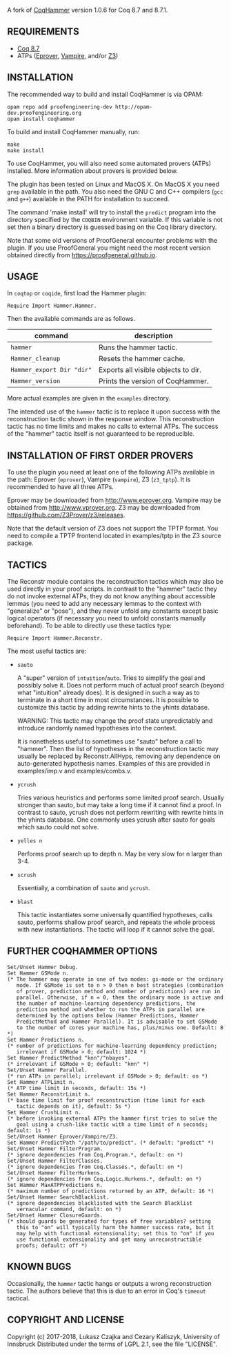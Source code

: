 A fork of [CoqHammer](http://cl-informatik.uibk.ac.at/cek/coqhammer/) version 1.0.6 for Coq 8.7 and 8.7.1.

REQUIREMENTS
------------

- [Coq 8.7](https://coq.inria.fr/download)
- ATPs ([Eprover](http://www.eprover.org), [Vampire](http://www.vprover.org), and/or [Z3](https://github.com/Z3Prover/z3/releases))

INSTALLATION
------------

The recommended way to build and install CoqHammer is via OPAM:

```
opam repo add proofengineering-dev http://opam-dev.proofengineering.org
opam install coqhammer
```

To build and install CoqHammer manually, run:

```
make
make install
```

To use CoqHammer, you will also need some automated provers (ATPs)
installed. More information about provers is provided below.

The plugin has been tested on Linux and MacOS X. On MacOS X you need
`grep` available in the path. You also need the GNU C and C++
compilers (`gcc` and `g++`) available in the PATH for installation to
succeed.

The command 'make install' will try to install the `predict` program
into the directory specified by the `COQBIN` environment variable. If
this variable is not set then a binary directory is guessed basing
on the Coq library directory.

Note that some old versions of ProofGeneral encounter problems with
the plugin. If you use ProofGeneral you might need the most recent
version obtained directly from https://proofgeneral.github.io.

USAGE
-----

In `coqtop` or `coqide`, first load the Hammer plugin:

```coq
Require Import Hammer.Hammer.
```

Then the available commands are as follows.

command                          | description
-------------------------------- | ------------------------------------
`hammer`                         |  Runs the hammer tactic.
`Hammer_cleanup`                 |  Resets the hammer cache.
`Hammer_export Dir "dir"`        |  Exports all visible objects to dir.
`Hammer_version`                 |  Prints the version of CoqHammer.

More actual examples are given in the `examples` directory.

The intended use of the `hammer` tactic is to replace it upon
success with the reconstruction tactic shown in the response
window. This reconstruction tactic has no time limits and makes no
calls to external ATPs. The success of the "hammer" tactic itself is
not guaranteed to be reproducible.

INSTALLATION OF FIRST ORDER PROVERS
-----------------------------------

To use the plugin you need at least one of the following ATPs
available in the path: Eprover (`eprover`), Vampire (`vampire`), Z3
(`z3_tptp`). It is recommended to have all three ATPs.

Eprover may be downloaded from http://www.eprover.org.
Vampire may be obtained from http://www.vprover.org.
Z3 may be downloaded from https://github.com/Z3Prover/z3/releases.

Note that the default version of Z3 does not support the TPTP format.
You need to compile a TPTP frontend located in examples/tptp in
the Z3 source package.

TACTICS
-------

The Reconstr module contains the reconstruction tactics which may
also be used directly in your proof scripts. In contrast to the
"hammer" tactic they do not invoke external ATPs, they do not know
anything about accessible lemmas (you need to add any necessary
lemmas to the context with "generalize" or "pose"), and they never
unfold any constants except basic logical operators (if necessary
you need to unfold constants manually beforehand). To be able to
directly use these tactics type:

```coq
Require Import Hammer.Reconstr.
```

The most useful tactics are:

- `sauto`

  A "super" version of `intuition`/`auto`. Tries to simplify the goal and
  possibly solve it. Does not perform much of actual proof search
  (beyond what "intuition" already does). It is designed in such a way
  as to terminate in a short time in most circumstances. It is
  possible to customize this tactic by adding rewrite hints to the
  yhints database.

  WARNING: This tactic may change the proof state unpredictably and
  introduce randomly named hypotheses into the context.

  It is nonetheless useful to sometimes use "sauto" before a call to
  "hammer". Then the list of hypotheses in the reconstruction tactic
  may usually be replaced by Reconstr.AllHyps, removing any dependence
  on auto-generated hypothesis names. Examples of this are provided in
  examples/imp.v and examples/combs.v.

- `ycrush`

  Tries various heuristics and performs some limited proof
  search. Usually stronger than sauto, but may take a long time if it
  cannot find a proof. In contrast to sauto, ycrush does not perform
  rewriting with rewrite hints in the yhints database. One commonly
  uses ycrush after sauto for goals which sauto could not solve.

- `yelles n`

  Performs proof search up to depth n. May be very slow for n larger
  than 3-4.

- `scrush`

  Essentially, a combination of `sauto` and `ycrush`.

- `blast`

  This tactic instantiates some universally quantified hypotheses,
  calls sauto, performs shallow proof search, and repeats the whole
  process with new instantiations. The tactic will loop if it cannot
  solve the goal.

FURTHER COQHAMMER OPTIONS
--------------------------

```coq
Set/Unset Hammer Debug.
Set Hammer GSMode n.
(* The hammer may operate in one of two modes: gs-mode or the ordinary
   mode. If GSMode is set to n > 0 then n best strategies (combination
   of prover, prediction method and number of predictions) are run in
   parallel. Otherwise, if n = 0, then the ordinary mode is active and
   the number of machine-learning dependency predictions, the
   prediction method and whether to run the ATPs in parallel are
   determined by the options below (Hammer Predictions, Hammer
   PredictMethod and Hammer Parallel). It is advisable to set GSMode
   to the number of cores your machine has, plus/minus one. Default: 8 *)
Set Hammer Predictions n.
(* number of predictions for machine-learning dependency prediction;
   irrelevant if GSMode > 0; default: 1024 *)
Set Hammer PredictMethod "knn"/"nbayes".
(* irrelevant if GSMode > 0; default: "knn" *)
Set/Unset Hammer Parallel.
(* run ATPs in parallel; irrelevant if GSMode > 0; default: on *)
Set Hammer ATPLimit n.
(* ATP time limit in seconds, default: 15s *)
Set Hammer ReconstrLimit n.
(* base time limit for proof reconstruction (time limit for each
   tactic depends on it), default: 5s *)
Set Hammer CrushLimit n.
(* before invoking external ATPs the hammer first tries to solve the
   goal using a crush-like tactic with a time limit of n seconds; default: 1s *)
Set/Unset Hammer Eprover/Vampire/Z3.
Set Hammer PredictPath "/path/to/predict". (* default: "predict" *)
Set/Unset Hammer FilterProgram.
(* ignore dependencies from Coq.Program.*, default: on *)
Set/Unset Hammer FilterClasses.
(* ignore dependencies from Coq.Classes.*, default: on *)
Set/Unset Hammer FilterHurkens.
(* ignore dependencies from Coq.Logic.Hurkens.*, default: on *)
Set Hammer MaxATPPredictions n.
(* maximum number of predictions returned by an ATP, default: 16 *)
Set/Unset Hammer SearchBlacklist.
(* ignore dependencies blacklisted with the Search Blacklist
   vernacular command, default: on *)
Set/Unset Hammer ClosureGuards.
(* should guards be generated for types of free variables? setting
   this to "on" will typically harm the hammer success rate, but it
   may help with functional extensionality; set this to "on" if you
   use functional extensionality and get many unreconstructible
   proofs; default: off *)
```

KNOWN BUGS
----------

Occasionally, the `hammer` tactic hangs or outputs a wrong
reconstruction tactic. The authors believe that this is due to an
error in Coq's `timeout` tactical.

COPYRIGHT AND LICENSE
---------------------

Copyright (c) 2017-2018, Lukasz Czajka and Cezary Kaliszyk, University of Innsbruck
Distributed under the terms of LGPL 2.1, see the file "LICENSE".
